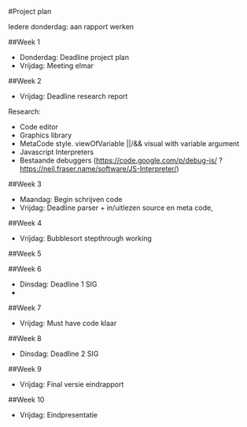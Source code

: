 #Project plan

Iedere donderdag: aan rapport werken

##Week 1
* Donderdag: Deadline project plan
* Vrijdag: Meeting elmar 

##Week 2
* Vrijdag: Deadline research report

Research:
* Code editor
* Graphics library
* MetaCode style. viewOfVariable ||/&& visual with variable argument
* Javascript Interpreters
* Bestaande debuggers (https://code.google.com/p/debug-js/ ? https://neil.fraser.name/software/JS-Interpreter/)

##Week 3
* Maandag: Begin schrijven code
* Vrijdag: Deadline parser + in/uitlezen source en meta code, 

##Week 4
* Vrijdag: Bubblesort stepthrough working

##Week 5


##Week 6
* Dinsdag: Deadline 1 SIG
* 

##Week 7
* Vrijdag: Must have code klaar

##Week 8
* Dinsdag: Deadline 2 SIG

##Week 9
* Vrijdag: Final versie eindrapport

##Week 10 
* Vrijdag: Eindpresentatie
